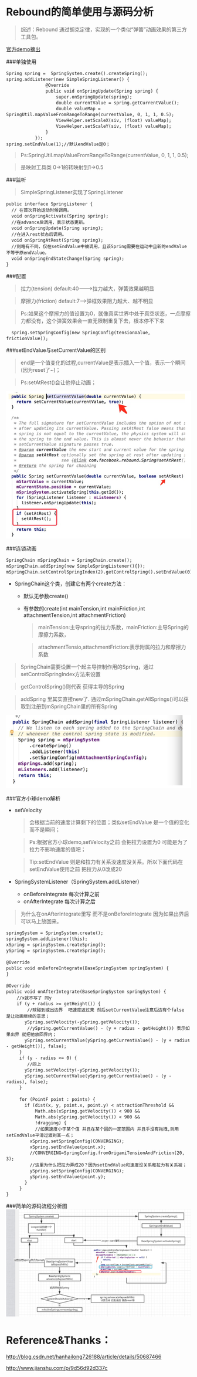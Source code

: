 # Rebound的简单使用与源码分析
>综述：Rebound 通过胡克定律，实现的一个类似“弹簧”动画效果的第三方工具包。

[官方demo摘出](https://github.com/luhaoaimama1/ReboundDemo)

###单独使用
```
Spring spring =  SpringSystem.create().createSpring();
spring.addListener(new SimpleSpringListener() {
               @Override
               public void onSpringUpdate(Spring spring) {
                   super.onSpringUpdate(spring);
                   double currentValue = spring.getCurrentValue();
                   double valueMap = SpringUtil.mapValueFromRangeToRange(currentValue, 0, 1, 1, 0.5);
                   ViewHelper.setScaleX(siv, (float) valueMap);
                   ViewHelper.setScaleY(siv, (float) valueMap);
               }
           });
spring.setEndValue(1);//默认endValue是0；          
```

>Ps:SpringUtil.mapValueFromRangeToRange(currentValue, 0, 1, 1, 0.5);

> 是映射工具类 0->1的转映射到1->0.5

###监听
>SimpleSpringListener实现了SpringListener

```
public interface SpringListener {
  // 在首次开始运动时候调用。
  void onSpringActivate(Spring spring);
  //在advance后调用，表示状态更新。
  void onSpringUpdate(Spring spring);
  //在进入rest状态后调用。
  void onSpringAtRest(Spring spring);
  //则略有不同，仅在setEndValue中被调用，且该Spring需要在运动中且新的endValue不等于原endValue。
  void onSpringEndStateChange(Spring spring);
}
```

###配置
>拉力(tension) default:40--->拉力越大，弹簧效果越明显

>摩擦力(friction) default:7-->弹框效果阻力越大、越不明显

>Ps:如果这个摩擦力的值设置为0，就像真实世界中处于真空状态，一点摩擦力都没有，这个弹簧效果会一直无限制重复下去，根本停不下来

```
  spring.setSpringConfig(new SpringConfig(tensionValue, frictionValue));
```

###setEndValue与setCurrentValue的区别 
>end是一个值变化的过程,currentValue是表示插入一个值，表示一个瞬间(因为reset了~)；

>Ps:setAtRest()会让他停止动画；

![](./demo/rebound区别.png)




###连锁动画

```
SpringChain mSpringChain = SpringChain.create();
mSpringChain.addSpring(new SimpleSpringListener(){});
mSpringChain.setControlSpringIndex(2).getControlSpring().setEndValue(0);
```
* SpringChain这个类，创建它有两个create方法：
    * 默认无参数create()
    * 有参数的create(int mainTension,int mainFriction,int attachmentTension,int attachmentFriction)
        >mainTension:主导spring的拉力系数，mainFriction:主导Spring的摩擦力系数，
        
        >attachmentTensio,attachmentFriction:表示附属的拉力和摩擦力系数
        
>SpringChain需要设置一个起主导控制作用的Spring，通过setControlSpringIndex方法来设置

>getControlSpring()则代表 获得主导的Spring

>addSpring 里其实直接new了.  通过mSpringChain.getAllSprings()可以获取到注册到mSpringChain里的所有Spring

![](./demo/rebound_addSpring.png)

###官方小球demo解析
    
* setVelocity
    >会根据当前的速度计算剩下的位置；类似setEndValue 是一个值的变化 而不是瞬间；

    >Ps:根据官方小球demo,setVelocity之前 会把拉力设置为0 可能是为了拉力不影响速度的值吧；
    
    >Tip:setEndValue 则是和拉力有关系没速度没关系。所以下面代码在setEndValue使用之前 把拉力从0改成20

* SpringSystemListener（SpringSystem.addListener）
    * onBeforeIntegrate 每次计算之前
    * onAfterIntegrate  每次计算之后

>为什么在onAfterIntegrate里写 而不是onBeforeIntegrate 因为如果出界后可以马上放回来。

```
springSystem = SpringSystem.create();
springSystem.addListener(this);
xSpring = springSystem.createSpring();
ySpring = springSystem.createSpring();

@Override
public void onBeforeIntegrate(BaseSpringSystem springSystem) {
}

@Override
public void onAfterIntegrate(BaseSpringSystem springSystem) {
    //x就不写了 同y
    if (y + radius >= getHeight()) {
        //球碰到或出边界  吧速度返过来 然后setCurrentValue注意后边有个false 是让动画继续的意思；
       ySpring.setVelocity(-ySpring.getVelocity());
        //ySpring.getCurrentValue() - (y + radius - getHeight()) 表示如果出界 就把他放回界内；
       ySpring.setCurrentValue(ySpring.getCurrentValue() - (y + radius - getHeight()), false);
     }
     if (y - radius <= 0) {
        //同上
       ySpring.setVelocity(-ySpring.getVelocity());
       ySpring.setCurrentValue(ySpring.getCurrentValue() - (y - radius), false);
     }
 
     for (PointF point : points) {
       if (dist(x, y, point.x, point.y) < attractionThreshold &&
           Math.abs(xSpring.getVelocity()) < 900 &&
           Math.abs(ySpring.getVelocity()) < 900 &&
           !dragging) {
           //如果速度小于某个值 并且在某个圆的一定范围内 并且手没有拖拽,则用setEndValue平滑过渡到某一点；
         xSpring.setSpringConfig(CONVERGING);
         xSpring.setEndValue(point.x);
         //CONVERGING=SpringConfig.fromOrigamiTensionAndFriction(20, 3); 
         //这里为什么把拉力弄成20？因为setEndValue和速度没关系和拉力有关系被；
         ySpring.setSpringConfig(CONVERGING);
         ySpring.setEndValue(point.y);
       }
     }
}
```

###简单的源码流程分析图
![](./demo/rebound简单的源码流程.png)

# Reference&Thanks：

http://blog.csdn.net/hanhailong726188/article/details/50687466

http://www.jianshu.com/p/9d56d92d337c